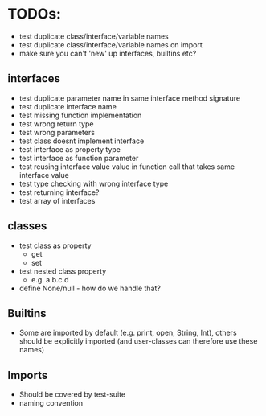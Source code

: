 # TODOs:
- test duplicate class/interface/variable names
- test duplicate class/interface/variable names on import
- make sure you can't 'new' up interfaces, builtins etc?

## interfaces
- test duplicate parameter name in same interface method signature
- test duplicate interface name
- test missing function implementation
- test wrong return type
- test wrong parameters
- test class doesnt implement interface
- test interface as property type
- test interface as function parameter
- test reusing interface value value in function call that takes same interface value
- test type checking with wrong interface type
- test returning interface?
- test array of interfaces

## classes
- test class as property
    - get
    - set
- test nested class property
    - e.g. a.b.c.d
- define None/null - how do we handle that?

## Builtins
- Some are imported by default (e.g. print, open, String, Int), others should be explicitly imported (and user-classes can therefore use these names)

## Imports
- Should be covered by test-suite
- naming convention